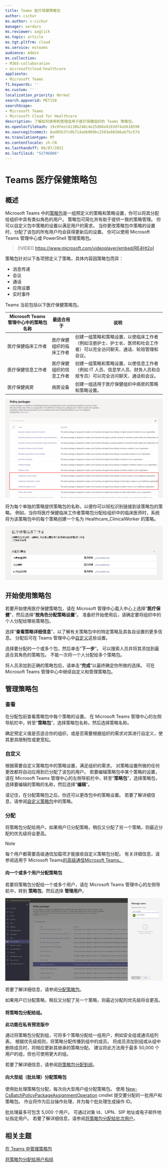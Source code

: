 ```yaml
---
title: Teams 医疗保健策略包
author: cichur
ms.author: v-cichur
manager: serdars
ms.reviewer: aaglick
ms.topic: article
ms.tgt.pltfrm: cloud
ms.service: msteams
audience: Admin
ms.collection:
- M365-collaboration
- microsoftcloud-healthcare
appliesto:
- Microsoft Teams
f1.keywords: ''
ms.custom: ''
localization_priority: Normal
search.appverid: MET150
searchScope:
- Microsoft Teams
- Microsoft Cloud for Healthcare
description: 了解如何使用和管理适用于医疗保健组织的 Teams 策略包。
ms.openlocfilehash: 19c0fee14138b248c4e25d88a9103df4a5618598
ms.sourcegitcommit: 8ad05b37c0b714adb069bc2503e88366ab75c57d
ms.translationtype: MT
ms.contentlocale: zh-CN
ms.lasthandoff: 06/07/2021
ms.locfileid: "52796806"
---
```

# <a name="teams-policy-packages-for-healthcare"></a>Teams 医疗保健策略包

## <a name="overview"></a>概述

Microsoft Teams 中的[策略包](manage-policy-packages.md)是一组预定义的策略和策略设置，你可以将其分配给组织中具有类似角色的用户。 策略包可简化并有助于提供一致的策略管理。 你可以自定义包中策略的设置以满足用户的需求。 当你更改策略包中策略的设置时，分配了该包的所有用户均会获得更新后的设置。 你可以使用 Microsoft Teams 管理中心或 PowerShell 管理策略包。

> [!VIDEO https://www.microsoft.com/videoplayer/embed/RE4Ht2o]

策略包针对以下各项预定义了策略，具体内容因策略包而异：

- 消息传递
- 会议
- 通话
- 应用设置
- 实时事件

Teams 当前包括以下医疗保健策略包。

|Microsoft Teams 管理中心中的策略包名称|最适合用于|说明 |
|---------|---------|---------|
|医疗保健临床工作者  |医疗保健组织的临床工作者  |创建一组策略和策略设置，以使临床工作者（例如注册护士、护士长、医师和社会工作者）可以完全访问聊天、通话、轮班管理和会议。 |
|医疗保健信息工作者  |医疗保健组织的信息工作者 |创建一组策略和策略设置，以使信息工作者（例如 IT 人员、信息学人员、财务人员和合规专员）可以完全访问聊天、通话和会议。|
|医疗保健病房  |病房设备|创建一组适用于医疗保健组织中病房的策略和策略设置。|

![医疗保健策略包的屏幕截图](media/policy-packages-healthcare.png)

将为每个单独的策略提供策略包的名称，以便你可以轻松识别链接到该策略包的策略。 例如，当你将医疗保健临床工作者策略包分配给组织中的临床医师时，系统将为该策略包中的每个策略创建一个名为 Healthcare_ClinicalWorker 的策略。

![医疗保健临床工作者策略包中策略的屏幕截图](media/policy-packages-healthcare-clinical-worker.png)

## <a name="get-started-with-policy-packages"></a>开始使用策略包

若要开始使用医疗保健策略包，请在 Microsoft 管理中心载入中心上选择“**医疗保健**”，然后选择“**按角色分配策略设置**”。 准备好开始使用后，请确定要将组织中的个人分配给哪些策略包。

选择“**查看策略详细信息**”，以了解有关策略包中的特定策略及其各自设置的更多信息。 分配后可在 Teams 管理中心中[自定义](manage-policy-packages.md#customize-policies-in-a-policy-package)这些设置。

选择要分配的一个或多个包，然后单击“**下一步**”。 可以搜索人员并将其添加到最适合其角色的策略包。 不能一次将一个人分配给多个策略包。

将人员添加到正确的策略包后，请单击“**完成**”以最终确定你所做的选择。 可在 Microsoft Teams 管理中心中继续自定义和管理策略包。

## <a name="manage-policy-packages"></a>管理策略包

### <a name="view"></a>查看

在分配包前查看策略包中每个策略的设置。 在 Microsoft Teams 管理中心的左侧导航栏中，转至“**策略包**”，选择策略包名称，然后选择策略名称。

确定预定义值是否适合你的组织，或是否需要根据组织的需求对其进行自定义，使其更具限制性或更宽松。

### <a name="customize"></a>自定义

根据需要自定义策略包中的策略设置，满足组织的需求。 对策略设置所做的任何更改都将自动应用到已分配了该包的用户。 若要编辑策略包中某个策略的设置，请在 Microsoft Teams 管理中心的左侧导航栏中，转至“**策略包**”，选择策略包，选择要编辑的策略的名称，然后选择“**编辑**”。

请记住，在分配策略包之后，你还可以更改包中的策略设置。 若要了解详细信息，请参阅[自定义策略包](manage-policy-packages.md#customize-policies-in-a-policy-package)中的策略。

### <a name="assign"></a>分配

将策略包分配给用户。如果用户已分配策略，稍后又分配了另一个策略，则最近分配的优先级将会更高。

> [!NOTE]
> 每个用户都需要高级通信加载项才能接收自定义策略包分配。 有关详细信息，请参阅适用于 Microsoft Teams[的高级通信Microsoft Teams。](/microsoftteams/teams-add-on-licensing/advanced-communications)

#### <a name="assign-a-policy-package-to-one-or-several-users"></a>向一个或多个用户分配策略包

若要将策略包分配给一个或多个用户，请在 Microsoft Teams 管理中心的左侧导航中，转到 **策略包**，然后选择 **管理用户**。  

![有关如何在管理中心分配策略包的屏幕截图](media/policy-packages-healthcare-assign.png)

若要了解详细信息，请参阅[分配策略包](manage-policy-packages.md#assign-a-policy-package)。

如果用户已分配策略，稍后又分配了另一个策略，则最近分配的优先级将会更高。

#### <a name="assign-a-policy-package-to-a-group"></a>将策略包分配给组。

**此功能在私有预览版中**

通过将策略包分配到组，可将多个策略分配给一组用户，例如安全组或通讯组列表。 根据优先级规则，将策略分配传播到组中的成员。 将成员添加到组或从组中删除成员时，将相应更新其继承的策略分配。 建议将此方法用于最多 50,000 个用户的组，但也可使用更大的组。

若要了解详细信息，请参阅[将策略包分配到组](assign-policies.md#assign-a-policy-package-to-a-group)。

#### <a name="assign-a-policy-package-to-a-large-set-batch-of-users"></a>向大型组（批处理）分配策略包

使用批处理策略包分配，每次向大型用户组分配策略包。 使用 [New-CsBatchPolicyPackageAssignmentOperation](/powershell/module/teams/new-csbatchpolicypackageassignmentoperation) cmdlet 提交要分配的一批用户和策略包。 作业将作为后台操作处理，并为每个批处理生成操作 ID。

批处理最多可包含 5,000 个用户。 可通过对象 Id、UPN、SIP 地址或电子邮件地址指定用户。 若要了解详细信息，请参阅[将策略包分配给批次用户](assign-policies.md#assign-a-policy-package-to-a-batch-of-users)。

## <a name="related-topics"></a>相关主题

[在 Teams 中管理策略包](manage-policy-packages.md)

[将策略包分配给用户和组](assign-policy-packages.md)

